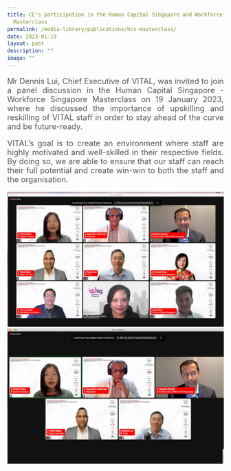 ```yaml
---
title: CE's participation in the Human Capital Singapore and Workforce Singapore
  Masterclass
permalink: /media-library/publications/hcs-masterclass/
date: 2023-01-19
layout: post
description: ""
image: ""
---
```

<p style="font-size: 18px;color:#585858;text-align:justify;">
Mr Dennis Lui, Chief Executive of VITAL, was invited to join a panel discussion in the Human Capital Singapore - Workforce Singapore Masterclass on 19 January 2023, where he discussed the importance of upskilling and reskilling of VITAL staff in order to stay ahead of the curve and be future-ready.
</p>
<p style="font-size: 18px;color:#585858;text-align:justify;">
VITAL’s goal is to create an environment where staff are highly motivated and well-skilled in their respective fields. By doing so, we are able to ensure that our staff can reach their full potential and create win-win to both the staff and the organisation.
</p>



<img src="/images/Media/HCS 1.jpeg">
<br>
<img src="/images/Media/HCS 2.jpeg">